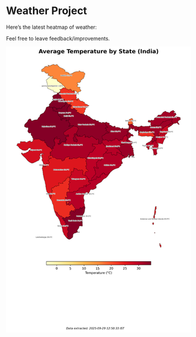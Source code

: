 # Weather Project

Here’s the latest heatmap of weather:

Feel free to leave feedback/improvements.

![India Heatmap](docs/assets/india_heatmap.png?v=DA3343)
